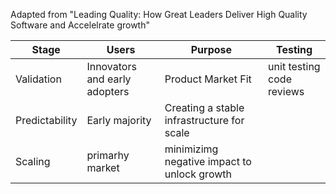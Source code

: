 Adapted from "Leading Quality: How Great Leaders Deliver High Quality Software and Accelelrate growth"

| Stage | Users | Purpose | Testing | 
| ------ | ------ | ----- | ----- |
| Validation | Innovators and early adopters | Product Market Fit |  unit testing code reviews|
| Predictability | Early majority | Creating a stable infrastructure for scale | |
| Scaling | primarhy market | minimizimg negative impact to unlock growth | |
